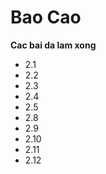 <h1>Bao Cao</h1>

**Cac bai da lam xong**
- 2.1
- 2.2
- 2.3
- 2.4
- 2.5
- 2.8
- 2.9
- 2.10
- 2.11
- 2.12
